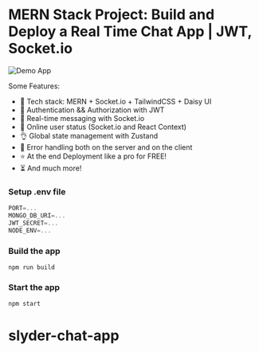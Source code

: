 # MERN Stack Project: Build and Deploy a Real Time Chat App | JWT, Socket.io

![Demo App]([[https://i.ibb.co/fXmZdnz/Screenshot-10.png](https://drive.google.com/file/d/1DVKdv51YmxERFmW1g8k3qdRg1U6qkJko/view?usp=drive_link)](https://asset.cloudinary.com/slyderrohan/83c333e23049d96e9150b5ba6f97db67))


Some Features:

-   🌟 Tech stack: MERN + Socket.io + TailwindCSS + Daisy UI
-   🎃 Authentication && Authorization with JWT
-   👾 Real-time messaging with Socket.io
-   🚀 Online user status (Socket.io and React Context)
-   👌 Global state management with Zustand
-   🐞 Error handling both on the server and on the client
-   ⭐ At the end Deployment like a pro for FREE!
-   ⏳ And much more!

### Setup .env file

```js
PORT=...
MONGO_DB_URI=...
JWT_SECRET=...
NODE_ENV=...
```

### Build the app

```shell
npm run build
```

### Start the app

```shell
npm start
```
# slyder-chat-app

